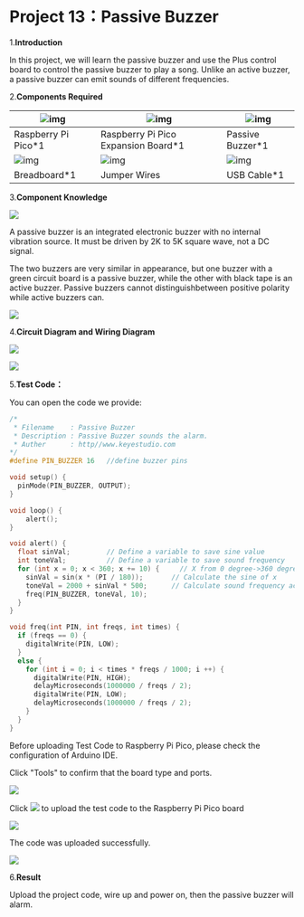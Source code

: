 # Project 13：Passive Buzzer

1.**Introduction**

In this project, we will learn the passive buzzer and use the Plus control board to control the passive buzzer to play a song. Unlike an active buzzer, a passive buzzer can emit sounds of different
frequencies.

2.**Components Required**

| ![img](media/wps7.png)                  | ![img](media/wps8-168412171607919.jpg)  | ![img](media/wps9-168412172147820.jpg)  |
| --------------------------------------- | --------------------------------------- | --------------------------------------- |
| Raspberry Pi Pico*1                     | Raspberry Pi Pico Expansion Board*1     | Passive Buzzer*1                        |
| ![img](media/wps10-168412172843821.jpg) | ![img](media/wps11-168412172990522.jpg) | ![img](media/wps12-168412173131123.jpg) |
| Breadboard*1                            | Jumper Wires                            | USB Cable*1                             |



3.**Component Knowledge**

![](../media/8d0020e53824072cbe9d4f7d2f8acb4f.png)

A passive buzzer is an integrated electronic buzzer with no internal vibration source. It must be driven by 2K to 5K square wave, not a DC signal. 

The two buzzers are very similar in appearance, but one buzzer with a green circuit board is a passive buzzer, while the other with black tape is an active buzzer. Passive buzzers cannot distinguishbetween positive polarity while active buzzers can.

![](../media/fc42c5ed014609ff0b290ee5361bb2fd.png)

4.**Circuit Diagram and Wiring Diagram**

![](../media/e0da1ccdbff24d256db130816c55da74.png)

![](../media/e601e48f8deddb3e9e7734d0022106b3.png)

5.**Test Code：**

You can open the code we provide:


```C
/*
 * Filename    : Passive Buzzer
 * Description : Passive Buzzer sounds the alarm.
 * Auther      : http//www.keyestudio.com
*/
#define PIN_BUZZER 16   //define buzzer pins

void setup() {
  pinMode(PIN_BUZZER, OUTPUT);
}

void loop() {
    alert();
}

void alert() {
  float sinVal;         // Define a variable to save sine value
  int toneVal;          // Define a variable to save sound frequency
  for (int x = 0; x < 360; x += 10) {     // X from 0 degree->360 degree
    sinVal = sin(x * (PI / 180));       // Calculate the sine of x
    toneVal = 2000 + sinVal * 500;      // Calculate sound frequency according to the sine of x
    freq(PIN_BUZZER, toneVal, 10);
  }
}

void freq(int PIN, int freqs, int times) {
  if (freqs == 0) {
    digitalWrite(PIN, LOW);
  }
  else {
    for (int i = 0; i < times * freqs / 1000; i ++) {
      digitalWrite(PIN, HIGH);
      delayMicroseconds(1000000 / freqs / 2);
      digitalWrite(PIN, LOW);
      delayMicroseconds(1000000 / freqs / 2);
    }
  }
}
```


Before uploading Test Code to Raspberry Pi Pico, please check the configuration of Arduino IDE.

Click "Tools" to confirm that the board type and ports.

![](../media/5bcaec752cf360d1258a04ebf04171d7.png)

Click ![](../media/b0d41283bf5ae66d2d5ab45db15331ba.png) to upload the test code to the Raspberry Pi Pico board

![](../media/d75f2d7c73ed2b31b33c81d1634149f6.png)

The code was uploaded successfully.

![](../media/ddfea52b611785f1ed44767d6b36419a.png)

6.**Result**

Upload the project code, wire up and power on, then the passive buzzer will alarm.
